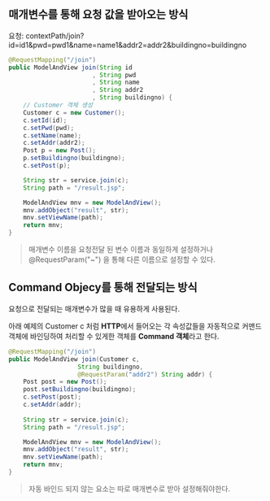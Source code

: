 ## 매개변수를 통해 요청 값을 받아오는 방식
요청: contextPath/join?id=id1&pwd=pwd1&name=name1&addr2=addr2&buildingno=buildingno
```java
@RequestMapping("/join")
public ModelAndView join(String id
					   , String pwd
					   , String name
					   , String addr2
					   , String buildingno) {
	// Customer 객체 생성
	Customer c = new Customer();
	c.setId(id);
	c.setPwd(pwd);
	c.setName(name);
	c.setAddr(addr2);
	Post p = new Post();
	p.setBuildingno(buildingno);
	c.setPost(p);

	String str = service.join(c);
	String path = "/result.jsp";

	ModelAndView mnv = new ModelAndView();
	mnv.addObject("result", str);
	mnv.setViewName(path);
	return mnv;
}
```
>매개변수 이름을 요청전달 된 변수 이름과 동일하게 설정하거나
>@RequestParam("~") 을 통해 다른 이름으로 설정할 수 있다.

## Command Objecy를 통해 전달되는 방식
요청으로 전달되는 매개변수가 많을 때 유용하게 사용된다.

아래 예제의 Customer c 처럼 
**HTTP**에서 들어오는 각 속성값들을 자동적으로 커맨드 객체에 바인딩하여 처리할 수 있게한 객체를 **Command 객체**라고 한다.
```java
@RequestMapping("/join")
public ModelAndView join(Customer c, 
				   String buildingno, 
				   @RequestParam("addr2") String addr) {
	Post post = new Post();
	post.setBuildingno(buildingno);
	c.setPost(post);
	c.setAddr(addr);
		
	String str = service.join(c);
	String path = "/result.jsp";

	ModelAndView mnv = new ModelAndView();
	mnv.addObject("result", str);
	mnv.setViewName(path);
	return mnv;
}
```
>자동 바인드 되지 않는 요소는 따로 매개변수로 받아 설정해줘야한다.
<!--stackedit_data:
eyJoaXN0b3J5IjpbOTkzNjU3NzM2XX0=
-->